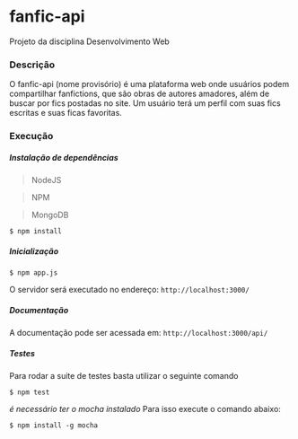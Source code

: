 # fanfic-api

Projeto da disciplina Desenvolvimento Web 

### Descrição

O fanfic-api (nome provisório) é uma plataforma web onde usuários podem compartilhar fanfictions, que são obras de autores amadores, além de buscar por fics postadas no site. Um usuário terá um perfil com suas fics escritas e suas ficas favoritas.


### Execução

##### Instalação de dependências

> NodeJS

> NPM

> MongoDB

``` 
$ npm install 
```

##### Inicialização
``` 
$ npm app.js 
```
O servidor será executado no endereço:  `http://localhost:3000/`

##### Documentação
A documentação pode ser acessada em: `http://localhost:3000/api/`

##### Testes
Para rodar a suite de testes basta utilizar o seguinte comando
``` 
$ npm test 
```

_é necessário ter o mocha instalado_
Para isso execute o comando abaixo:
``` 
$ npm install -g mocha 
```
